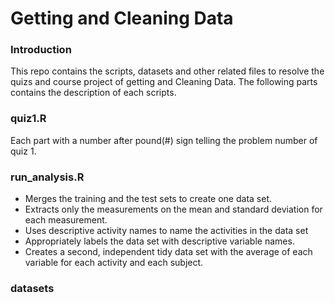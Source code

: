 Getting and Cleaning Data
=============================
### Introduction

This repo contains the scripts, datasets and other related files to resolve the quizs and course project of 
getting and Cleaning Data. The following parts contains the description of each scripts.

### quiz1.R

Each part with a number after pound(#) sign telling the problem number of quiz 1. 

### run_analysis.R

* Merges the training and the test sets to create one data set.
* Extracts only the measurements on the mean and standard deviation for each measurement. 
* Uses descriptive activity names to name the activities in the data set
* Appropriately labels the data set with descriptive variable names. 
* Creates a second, independent tidy data set with the average of each variable for each activity and each subject. 

### datasets
